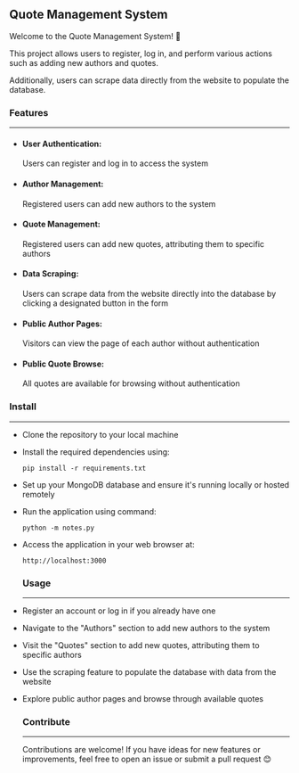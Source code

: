 ## Quote Management System

Welcome to the Quote Management System! 👾

This project allows users to register, log in, and perform various actions such as adding new authors and quotes. 

Additionally, users can scrape data directly from the website to populate the database.

### Features
------------

- #### User Authentication:
  Users can register and log in to access the system
- #### Author Management:
  Registered users can add new authors to the system
- #### Quote Management:
  Registered users can add new quotes, attributing them to specific authors
- #### Data Scraping:
  Users can scrape data from the website directly into the database by clicking a designated button in the form
- #### Public Author Pages:
  Visitors can view the page of each author without authentication
- #### Public Quote Browse:
  All quotes are available for browsing without authentication

### Install
-----------
- Clone the repository to your local machine
- Install the required dependencies using:
  
  ```
  pip install -r requirements.txt
  ```
- Set up your MongoDB database and ensure it's running locally or hosted remotely
- Run the application using command:
  
  ```
  python -m notes.py
  ```
  
- Access the application in your web browser at:
  
  ```
  http://localhost:3000
  ```
  ### Usage
  ---------
- Register an account or log in if you already have one
- Navigate to the "Authors" section to add new authors to the system
- Visit the "Quotes" section to add new quotes, attributing them to specific authors
- Use the scraping feature to populate the database with data from the website
- Explore public author pages and browse through available quotes

  ### Contribute
  --------------

  Contributions are welcome!
  If you have ideas for new features or improvements, feel free to open an issue or submit a pull request 😊

